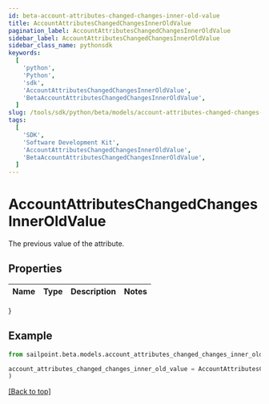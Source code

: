 ```yaml
---
id: beta-account-attributes-changed-changes-inner-old-value
title: AccountAttributesChangedChangesInnerOldValue
pagination_label: AccountAttributesChangedChangesInnerOldValue
sidebar_label: AccountAttributesChangedChangesInnerOldValue
sidebar_class_name: pythonsdk
keywords:
  [
    'python',
    'Python',
    'sdk',
    'AccountAttributesChangedChangesInnerOldValue',
    'BetaAccountAttributesChangedChangesInnerOldValue',
  ]
slug: /tools/sdk/python/beta/models/account-attributes-changed-changes-inner-old-value
tags:
  [
    'SDK',
    'Software Development Kit',
    'AccountAttributesChangedChangesInnerOldValue',
    'BetaAccountAttributesChangedChangesInnerOldValue',
  ]
---
```


# AccountAttributesChangedChangesInnerOldValue

The previous value of the attribute.

## Properties

| Name | Type | Description | Notes |
| ---- | ---- | ----------- | ----- |

}

## Example

```python
from sailpoint.beta.models.account_attributes_changed_changes_inner_old_value import AccountAttributesChangedChangesInnerOldValue

account_attributes_changed_changes_inner_old_value = AccountAttributesChangedChangesInnerOldValue(
)

```

[[Back to top]](#)
